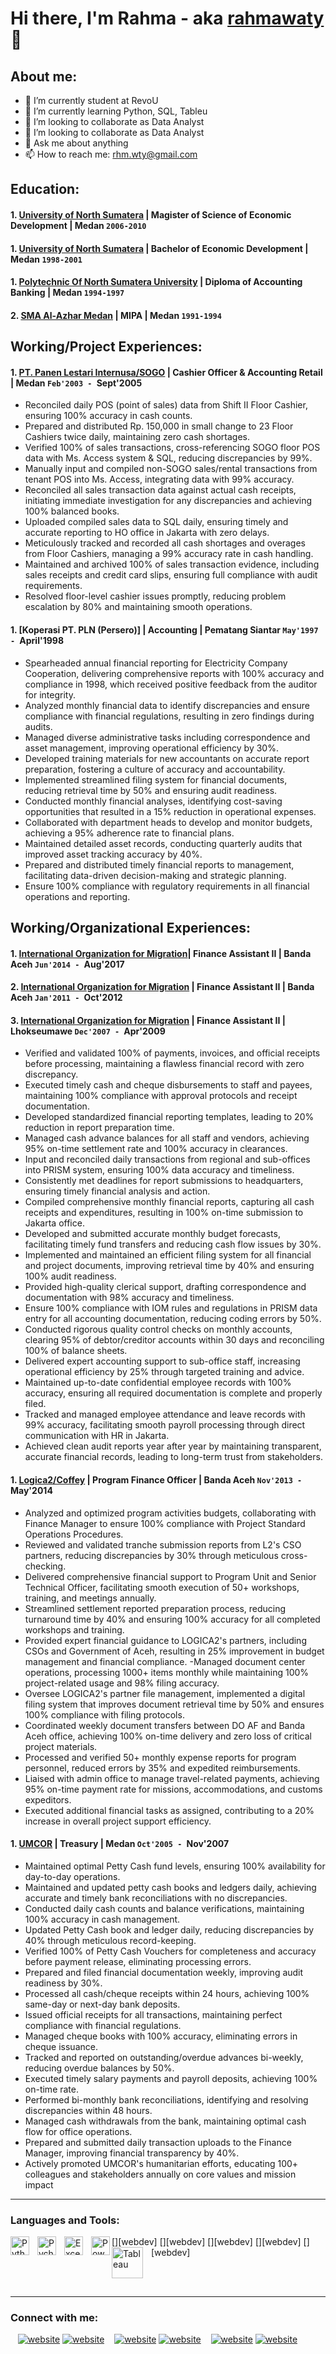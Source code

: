 # Hi there, I'm Rahma - aka [rahmawaty](https://www.linkedin.com/in/rahmawatyd) 👋
## About me:
- 🔭 I’m currently student at RevoU
- 🌱 I’m currently learning Python, SQL, Tableu
- 👯 I’m looking to collaborate as Data Analyst
- 👯 I’m looking to collaborate as Data Analyst
- 💬 Ask me about anything
- 📫 How to reach me: rhm.wty@gmail.com

## Education:

#### 1. [University of North Sumatera](https://www.usu.ac.id/id) | Magister of Science of Economic Development | Medan `2006-2010`
#### 1. [University of North Sumatera](https://www.usu.ac.id/id) | Bachelor of Economic Development | Medan `1998-2001`
#### 1. [Polytechnic Of North Sumatera University](https://polmed.ac.id/) | Diploma of Accounting Banking | Medan `1994-1997`
#### 2. [SMA Al-Azhar Medan](https://www.al-azharmedan.sch.id/satuan-pendidikan/sma/) | MIPA | Medan `1991-1994`

## Working/Project Experiences:
#### 1. [PT. Panen Lestari Internusa/SOGO](https://bidangusaha.co.id/pt-panen-lestari-internusa-sogo-info-gaji-tunjangan-benefit-slip-gaji-dan-profile/) | Cashier Officer & Accounting Retail | Medan `Feb'2003 - `Sept'2005
- Reconciled daily POS (point of sales) data from Shift II Floor Cashier, ensuring 100% accuracy in cash counts.
- Prepared and distributed Rp. 150,000 in small change to 23 Floor Cashiers twice daily, maintaining zero cash shortages.
- Verified 100% of sales transactions, cross-referencing SOGO floor POS data with Ms. Access system & SQL, reducing discrepancies by 99%.
- Manually input and compiled non-SOGO sales/rental transactions from tenant POS into Ms. Access, integrating data with 99% accuracy.
- Reconciled all sales transaction data against actual cash receipts, initiating immediate investigation for any discrepancies and achieving 100% balanced books.
- Uploaded compiled sales data to SQL daily, ensuring timely and accurate reporting to HO office in Jakarta with zero delays.
- Meticulously tracked and recorded all cash shortages and overages from Floor Cashiers, managing a 99% accuracy rate in cash handling.
- Maintained and archived 100% of sales transaction evidence, including sales receipts and credit card slips, ensuring full compliance with audit requirements.
- Resolved floor-level cashier issues promptly, reducing problem escalation by 80% and maintaining smooth operations.
#### 1. [Koperasi PT. PLN (Persero)] | Accounting | Pematang Siantar `May'1997 - `April'1998
- Spearheaded annual financial reporting for Electricity Company Cooperation, delivering comprehensive reports with 100% accuracy and compliance in 1998, which received positive feedback from the auditor for integrity.
- Analyzed monthly financial data to identify discrepancies and ensure compliance with financial regulations, resulting in zero findings during audits.
- Managed diverse administrative tasks including correspondence and asset management, improving operational efficiency by 30%.
- Developed training materials for new accountants on accurate report preparation, fostering a culture of accuracy and accountability.
- Implemented streamlined filing system for financial documents, reducing retrieval time by 50% and ensuring audit readiness.
- Conducted monthly financial analyses, identifying cost-saving opportunities that resulted in a 15% reduction in operational expenses.
- Collaborated with department heads to develop and monitor budgets, achieving a 95% adherence rate to financial plans.
- Maintained detailed asset records, conducting quarterly audits that improved asset tracking accuracy by 40%.
- Prepared and distributed timely financial reports to management, facilitating data-driven decision-making and strategic planning.
- Ensure 100% compliance with regulatory requirements in all financial operations and reporting.

## Working/Organizational Experiences:
#### 1. [International Organization for Migration](https://indonesia.iom.int/contact-us)| Finance Assistant II | Banda Aceh               `Jun'2014 - `Aug'2017 
#### 2. [International Organization for Migration](https://indonesia.iom.int/contact-us) | Finance Assistant II | Banda Aceh               `Jan'2011 - `Oct'2012 
#### 3. [International Organization for Migration](https://indonesia.iom.int/contact-us) | Finance Assistant II | Lhokseumawe              `Dec'2007 - `Apr'2009
- Verified and validated 100% of payments, invoices, and official receipts before processing, maintaining a flawless financial record with zero discrepancy.
- Executed timely cash and cheque disbursements to staff and payees, maintaining 100% compliance with approval protocols and receipt documentation.
- Developed standardized financial reporting templates, leading to 20% reduction in report preparation time.
- Managed cash advance balances for all staff and vendors, achieving 95% on-time settlement rate and 100% accuracy in clearances.
- Input and reconciled daily transactions from regional and sub-offices into PRISM system, ensuring 100% data accuracy and timeliness.
- Consistently met deadlines for report submissions to headquarters, ensuring timely financial analysis and action.
- Compiled comprehensive monthly financial reports, capturing all cash receipts and expenditures, resulting in 100% on-time submission to Jakarta office.
- Developed and submitted accurate monthly budget forecasts, facilitating timely fund transfers and reducing cash flow issues by 30%.
- Implemented and maintained an efficient filing system for all financial and project documents, improving retrieval time by 40% and ensuring 100% audit readiness.
- Provided high-quality clerical support, drafting correspondence and documentation with 98% accuracy and timeliness.
- Ensure 100% compliance with IOM rules and regulations in PRISM data entry for all accounting documentation, reducing coding errors by 50%.
- Conducted rigorous quality control checks on monthly accounts, clearing 95% of debtor/creditor accounts within 30 days and reconciling 100% of balance sheets.
- Delivered expert accounting support to sub-office staff, increasing operational efficiency by 25% through targeted training and advice.
- Maintained up-to-date confidential employee records with 100% accuracy, ensuring all required documentation is complete and properly filed.
- Tracked and managed employee attendance and leave records with 99% accuracy, facilitating smooth payroll processing through direct communication with HR in Jakarta.
- Achieved clean audit reports year after year by maintaining transparent, accurate financial records, leading to long-term trust from stakeholders.

#### 1. [Logica2/Coffey](https://intdev.tetratechasiapacific.com/) | Program Finance Officer | Banda Aceh                            `Nov'2013 - `May'2014 
- Analyzed and optimized program activities budgets, collaborating with Finance Manager to ensure 100% compliance with Project Standard Operations Procedures.
- Reviewed and validated tranche submission reports from L2's CSO partners, reducing discrepancies by 30% through meticulous cross-checking.
- Delivered comprehensive financial support to Program Unit and Senior Technical Officer, facilitating smooth execution of 50+ workshops, training, and meetings annually.
- Streamlined settlement reported preparation process, reducing turnaround time by 40% and ensuring 100% accuracy for all completed workshops and training.
- Provided expert financial guidance to LOGICA2's partners, including CSOs and Government of Aceh, resulting in 25% improvement in budget management and financial compliance.
-Managed document center operations, processing 1000+ items monthly while maintaining 100% project-related usage and 98% filing accuracy.
- Oversee LOGICA2's partner file management, implemented a digital filing system that improves document retrieval time by 50% and ensures 100% compliance with filing protocols.
- Coordinated weekly document transfers between DO AF and Banda Aceh office, achieving 100% on-time delivery and zero loss of critical project materials.
- Processed and verified 50+ monthly expense reports for program personnel, reduced errors by 35% and expedited reimbursements.
- Liaised with admin office to manage travel-related payments, achieving 95% on-time payment rate for missions, accommodations, and customs expeditors.
- Executed additional financial tasks as assigned, contributing to a 20% increase in overall project support efficiency.

#### 1. [UMCOR](https://umcmission.org/umcor/) | Treasury | Medan                                                             `Oct'2005 - `Nov'2007 
- Maintained optimal Petty Cash fund levels, ensuring 100% availability for day-to-day operations.
- Maintained and updated petty cash books and ledgers daily, achieving accurate and timely bank reconciliations with no discrepancies.
- Conducted daily cash counts and balance verifications, maintaining 100% accuracy in cash management.
- Updated Petty Cash book and ledger daily, reducing discrepancies by 40% through meticulous record-keeping.
- Verified 100% of Petty Cash Vouchers for completeness and accuracy before payment release, eliminating processing errors.
- Prepared and filed financial documentation weekly, improving audit readiness by 30%.
- Processed all cash/cheque receipts within 24 hours, achieving 100% same-day or next-day bank deposits.
- Issued official receipts for all transactions, maintaining perfect compliance with financial regulations.
- Managed cheque books with 100% accuracy, eliminating errors in cheque issuance.
- Tracked and reported on outstanding/overdue advances bi-weekly, reducing overdue balances by 50%.
- Executed timely salary payments and payroll deposits, achieving 100% on-time rate.
- Performed bi-monthly bank reconciliations, identifying and resolving discrepancies within 48 hours.
- Managed cash withdrawals from the bank, maintaining optimal cash flow for office operations.
- Prepared and submitted daily transaction uploads to the Finance Manager, improving financial transparency by 40%.
- Actively promoted UMCOR's humanitarian efforts, educating 100+ colleagues and stakeholders annually on core values and mission impact
---

### Languages and Tools:

[<img align="left" alt="Python" width="30px" src="https://upload.wikimedia.org/wikipedia/commons/thumb/c/c3/Python-logo-notext.svg/110px-Python-logo-notext.svg.png?20100317150552" style="padding-right:10px;" />][webdev]
[<img align="left" alt="Pycharm" width="30px" src="https://upload.wikimedia.org/wikipedia/commons/thumb/1/1d/PyCharm_Icon.svg/220px-PyCharm_Icon.svg.png" style="padding-right:10px;" />][webdev]
[<img align="left" alt="Excel" width="30px" src="https://is2-ssl.mzstatic.com/image/thumb/Purple126/v4/a8/fd/5a/a8fd5a84-c6f1-355f-3b9f-6e86598efaa3/XCEL.png/1200x630bb.png" style="padding-right:10px;" />][webdev]
[<img align="left" alt="Power BI" width="30px" src="https://powerbi.microsoft.com/pictures/application-logos/svg/powerbi.svg" style="padding-right:0px;" />][webdev]
[<img align="left" alt="Tableau" width="50px" src="https://logos-world.net/wp-content/uploads/2021/10/Tableau-Symbol.png" style="padding-right:10px;" />][webdev]

<br />
<br />

---
### Connect with me:

&nbsp;&nbsp;
[![website](./img/twitter-light.svg)](https://twitter.com/vincentwwidyan#gh-light-mode-only)
[![website](./img/twitter-dark.svg)](https://twitter.com/vincentwwidyan#gh-dark-mode-only)
&nbsp;&nbsp;
[![website](./img/linkedin-light.svg)](https://www.linkedin.com/in/rahmawatyd/#gh-light-mode-only)
[![website](./img/linkedin-dark.svg)](https://www.linkedin.com/in/rahmawatyd/#gh-dark-mode-only)
&nbsp;&nbsp;
[![website](./img/instagram-light.svg)](https://instagram.com/vincentwwidyan#gh-light-mode-only)
[![website](./img/instagram-dark.svg)](https://instagram.com/vincentwwidyan#gh-dark-mode-only)



